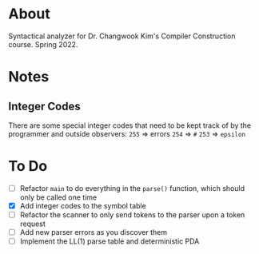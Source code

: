 # About

Syntactical analyzer for Dr. Changwook Kim's Compiler Construction course. Spring 2022.

# Notes
## Integer Codes
There are some special integer codes that need to be kept track of by the programmer and outside observers:
`255` => errors
`254` => `#`
`253` => `epsilon`

# To Do
- [ ] Refactor `main` to do everything in the `parse()` function, which should only be called one time
- [x] Add integer codes to the symbol table
- [ ] Refactor the scanner to only send tokens to the parser upon a token request
- [ ] Add new parser errors as you discover them
- [ ] Implement the LL(1) parse table and deterministic PDA
